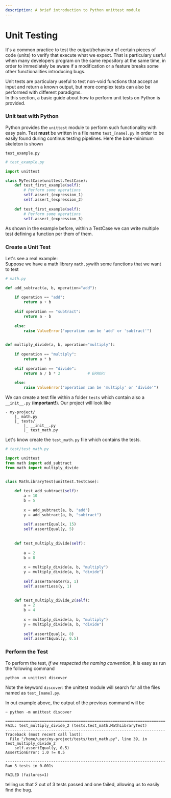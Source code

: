 ```yaml
---
description: A brief introduction to Python unittest module
---
```


# Unit Testing

It's a common practice to test the output/behaviour of certain pieces of code \(units\) to verify that execute what we expect. That is particulary useful when many developers program on the same repository at the same time, in order to immediately be aware if a modification or a feature breaks some other functionalities introducing bugs.

Unit tests are particulary useful to test non-void functions that accept an input and return a known output, but more complex tests can also be performed with different paradigms.  
In this section, a basic guide about how to perform unit tests on Python is provided.

### Unit test with Python

Python provides the `unittest` module to perform such functionality with easy pain. Test **must** be written in a file name `test_[name].py` in order to be easily found during continus testing pipelines. Here the bare-minimum skeleton is shown

`test_example.py`

```python
# test_example.py

import unittest

class MyTestCase(unittest.TestCase):
    def test_first_example(self):
        # Perform some operations
        self.assert_(expression_1)
        self.assert_(expression_2)
        
    def test_first_example(self):
        # Perform some operations
        self.assert_(expression_3)

```

As shown in the example before, within a TestCase we can write multiple test defining a function per them of them.

### Create a Unit Test

Let's see a real example:  
Suppose we have a math library `math.py`with some functions that we want to test

```python
# math.py

def add_subtract(a, b, operation="add"):
    
    if operation == "add":
        return a + b
        
    elif operation == "subtract":
        return a - b
    
    else:
        raise ValueError("operation can be 'add' or 'subtract'")

    
def multiply_divide(a, b, operation="multiply"):
    
    if operation == "multiply":
        return a * b
        
    elif operation == "divide":
        return a / b * 2            # ERROR!
        
    else:
        raise ValueError("operation can be 'multiply' or 'divide'")
```

We can create a test file within a folder `tests` which contain also a `__init__.py` \(**important!**\). Our project will look like

```text
- my-project/
    |_ math.py
    |_ tests/
        |_ __init__.py
        |_ test_math.py
```

Let's know create the `test_math.py` file which contains the tests.

```python
# test/test_math.py

import unittest
from math import add_subtract
from math import multiply_divide


class MathLibraryTest(unittest.TestCase):
    
    def test_add_subtract(self):
        a = 10
        b = 5
        
        x = add_subtract(a, b, "add")
        y = add_subtract(a, b, "subtract")
        
        self.assertEqual(x, 15)
        self.assertEqual(y, 5)
        
    
    def test_multiply_divide(self):
        
        a = 2
        b = 8
        
        x = multiply_divide(a, b, "multiply")
        y = multiply_divide(a, b, "divide")
        
        self.assertGreater(x, 1)
        self.assertLess(y, 1)
        
        
    def test_multiply_divide_2(self):
        a = 2
        b = 4
        
        x = multiply_divide(a, b, "multiply")
        y = multiply_divide(a, b, "divide")
        
        self.assertEqual(x, 8)
        self.assertEqual(y, 0.5)
```

### Perform the Test

To perform the test, _if we respected the naming convention_, it is easy as run the following command

```text
python -m unittest discover
```

Note the keyword `discover`: the unittest module will search for all the files named as `test_[name].py`**.**

In out example above, the output of the previous command will be

```text
~ python -m unittest discover

======================================================================
FAIL: test_multiply_divide_2 (tests.test_math.MathLibraryTest)
----------------------------------------------------------------------
Traceback (most recent call last):
  File "/home/user/my-project/tests/test_math.py", line 39, in test_multiply_divide_2
    self.assertEqual(y, 0.5)
AssertionError: 1.0 != 0.5

----------------------------------------------------------------------
Ran 3 tests in 0.001s

FAILED (failures=1)
```

telling us that 2 out of 3 tests passed and one failed, allowing us to easily find the bug.

